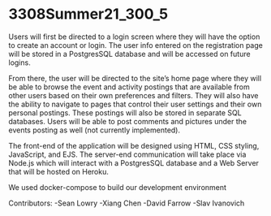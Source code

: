 # 3308Summer21_300_5

Users will first be directed to a login screen where they will have the option to create an account or login.  The user info entered on the registration page will be stored in a PostgresSQL database and will be accessed on future logins.

From there, the user will be directed to the site’s home page where they will be able to browse the event and activity postings that are available from other users based on their own preferences and filters.  They will also have the ability to navigate to pages that control their user settings and their own personal postings.  These postings will also be stored in separate SQL databases.  Users will be able to post comments and pictures under the events posting as well (not currently implemented).

The front-end of the application will be designed using HTML, CSS styling, JavaScript, and EJS. The server-end communication will take place via Node.js which will interact with a PostgresSQL database and a Web Server that will be hosted on Heroku.

We used docker-compose to build our development environment

Contributors:
    -Sean Lowry
    -Xiang Chen
    -David Farrow
    -Slav Ivanovich
